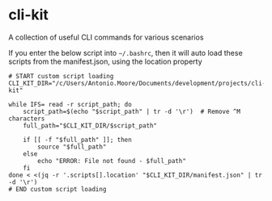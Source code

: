 # cli-kit
A collection of useful CLI commands for various scenarios

If you enter the below script into `~/.bashrc`, then it will auto load these scripts from the manifest.json, using the location property

```shell
# START custom script loading
CLI_KIT_DIR="/c/Users/Antonio.Moore/Documents/development/projects/cli-kit"

while IFS= read -r script_path; do
    script_path=$(echo "$script_path" | tr -d '\r')  # Remove ^M characters
    full_path="$CLI_KIT_DIR/$script_path"
    
    if [[ -f "$full_path" ]]; then
        source "$full_path"
    else
        echo "ERROR: File not found - $full_path"
    fi
done < <(jq -r '.scripts[].location' "$CLI_KIT_DIR/manifest.json" | tr -d '\r')
# END custom script loading
```